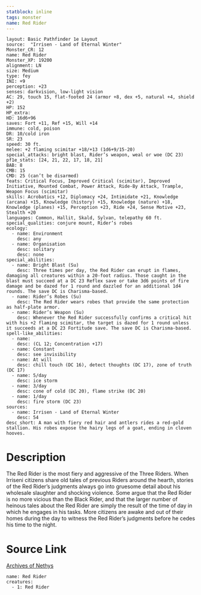 ```yaml
---
statblock: inline
tags: monster
name: Red Rider
---
```

```statblock
layout: Basic Pathfinder 1e Layout
source:  "Irrisen - Land of Eternal Winter"
Monster_CR: 12
name: Red Rider
Monster_XP: 19200
alignment: LN
size: Medium
type: fey
INI: +9
perception: +23
senses: darkvision, low-light vision
AC: 29, touch 15, flat-footed 24 (armor +8, dex +5, natural +4, shield +2)
HP: 152
HP_extra: 
HD: 16d6+96
saves: Fort +11, Ref +15, Will +14
immune: cold, poison
DR: 10/cold iron
SR: 23
speed: 30 ft.
melee: +2 flaming scimitar +18/+13 (1d6+9/15-20)
special_attacks: bright blast, Rider’s weapon, weal or woe (DC 23)
pf1e_stats: [24, 21, 22, 17, 18, 21]
BAB: 8
CMB: 15
CMD: 25 (can’t be disarmed)
feats: Critical Focus, Improved Critical (scimitar), Improved Initiative, Mounted Combat, Power Attack, Ride-By Attack, Trample, Weapon Focus (scimitar)
skills: Acrobatics +12, Diplomacy +24, Intimidate +21, Knowledge (arcana) +15, Knowledge (history) +15, Knowledge (nature) +18, Knowledge (planes) +15, Perception +23, Ride +24, Sense Motive +23, Stealth +20
languages: Common, Hallit, Skald, Sylvan, telepathy 60 ft.
special_qualities: conjure mount, Rider’s robes
ecology:
  - name: Environment
    desc: any
  - name: Organisation
    desc: solitary
    desc: none
special_abilities:
  - name: Bright Blast (Su)
    desc: Three times per day, the Red Rider can erupt in flames, damaging all creatures within a 20-foot radius. Those caught in the blast must succeed at a DC 23 Reflex save or take 3d6 points of fire damage and be dazed for 1 round and dazzled for an additional 1d4 rounds. The save DC is Charisma-based.
  - name: Rider’s Robes (Su)
    desc: The Red Rider wears robes that provide the same protection as half-plate armor.
  - name: Rider’s Weapon (Su)
    desc: Whenever the Red Rider successfully confirms a critical hit with his +2 flaming scimitar, the target is dazed for 1 round unless it succeeds at a DC 23 Fortitude save. The save DC is Charisma-based.
spell-like_abilities:
  - name:
    desc: (CL 12; Concentration +17)
  - name: Constant
    desc: see invisibility
  - name: At will
    desc: chill touch (DC 16), detect thoughts (DC 17), zone of truth (DC 17)
  - name: 5/day
    desc: ice storm
  - name: 3/day
    desc: cone of cold (DC 20), flame strike (DC 20)
  - name: 1/day
    desc: fire storm (DC 23)
sources:
  - name: Irrisen - Land of Eternal Winter
    desc: 54
desc_short: A man with fiery red hair and antlers rides a red-gold stallion. His robes expose the hairy legs of a goat, ending in cloven hooves.
```
# Description
The Red Rider is the most fiery and aggressive of the Three Riders. When Irriseni citizens share old tales of previous Riders around the hearth, stories of the Red Rider’s judgments always go into gruesome detail about his wholesale slaughter and shocking violence. Some argue that the Red Rider is no more vicious than the Black Rider, and that the larger number of heinous tales about the Red Rider are simply the result of the time of day in which he engages in his tasks. More citizens are awake and out of their homes during the day to witness the Red Rider’s judgments before he cedes his time to the night.
# Source Link
[Archives of Nethys](https://aonprd.com/MonsterDisplay.aspx?ItemName=Red%20Rider)
```encounter-table
name: Red Rider
creatures:
  - 1: Red Rider
```
